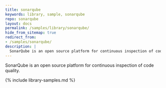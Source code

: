 ```yaml
---
title: sonarqube
keywords: library, sample, sonarqube
repo: sonarqube
layout: docs
permalink: /samples/library/sonarqube/
hide_from_sitemap: true
redirect_from:
- /samples/sonarqube/
description: |
  SonarQube is an open source platform for continuous inspection of code quality.
---
```


SonarQube is an open source platform for continuous inspection of code quality.


{% include library-samples.md %}
